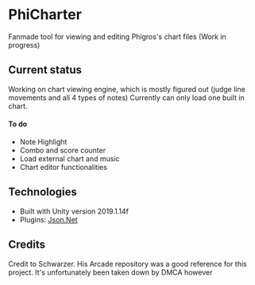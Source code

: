 # PhiCharter
Fanmade tool for viewing and editing Phigros's chart files (Work in progress)

## Current status
Working on chart viewing engine, which is mostly figured out (judge line movements and all 4  types of notes)
Currently can only load one built in chart. 

#### To do
* Note Highlight
* Combo and score counter
* Load external chart and music
* Chart editor functionalities

## Technologies
* Built with Unity version 2019.1.14f
* Plugins: [Json.Net](https://github.com/JamesNK/Newtonsoft.Json)

## Credits
Credit to Schwarzer. His Arcade repository was a good reference for this project. It's unfortunately been taken down by DMCA however
